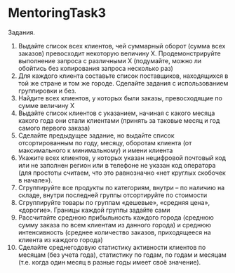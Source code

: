 # MentoringTask3
Задания. 
1.	Выдайте список всех клиентов, чей суммарный оборот (сумма всех заказов) превосходит некоторую величину X. Продемонстрируйте выполнение запроса с различными X (подумайте, можно ли обойтись без копирования запроса несколько раз)
2.	Для каждого клиента составьте список поставщиков, находящихся в той же стране и том же городе. Сделайте задания с использованием группировки и без.
3.	Найдите всех клиентов, у которых были заказы, превосходящие по сумме величину X
4.	Выдайте список клиентов с указанием, начиная с какого месяца какого года они стали клиентами (принять за таковые месяц и год самого первого заказа)
5.	Сделайте предыдущее задание, но выдайте список отсортированным по году, месяцу, оборотам клиента (от максимального к минимальному) и имени клиента
6.	Укажите всех клиентов, у которых указан нецифровой почтовый код или не заполнен регион или в телефоне не указан код оператора (для простоты считаем, что это равнозначно «нет круглых скобочек в начале»).
7.	Сгруппируйте все продукты по категориям, внутри – по наличию на складе, внутри последней группы отсортируйте по стоимости
8.	Сгруппируйте товары по группам «дешевые», «средняя цена», «дорогие». Границы каждой группы задайте сами
9.	Рассчитайте среднюю прибыльность каждого города (среднюю сумму заказа по всем клиентам из данного города) и среднюю интенсивность (среднее количество заказов, приходящееся на клиента из каждого города)
10.	Сделайте среднегодовую статистику активности клиентов по месяцам (без учета года), статистику по годам, по годам и месяцам (т.е. когда один месяц в разные годы имеет своё значение).
 
